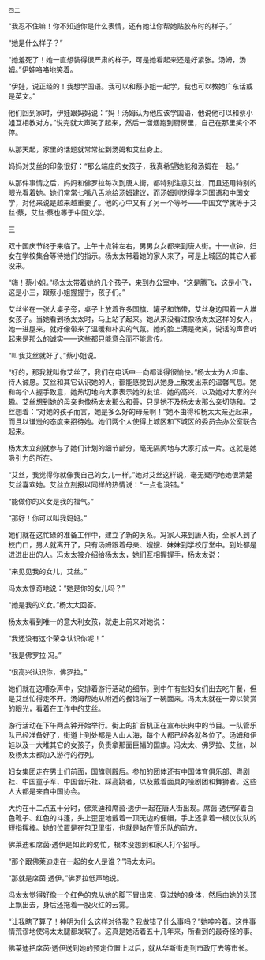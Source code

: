     四二 

   “我忍不住嘛！你不知道你是什么表情，还有她让你帮她贴胶布时的样子。”

   “她是什么样子？”

   “她羞死了！她一直想装得很严肃的样子，可是她看起来还是好紧张。汤姆，汤姆。”伊娃咯咯地笑着。

   “伊娃，说正经的！我想学国语。我可以和蔡小姐一起学，我也可以教她广东话或是英文。”

   他们回到家时，伊娃跟妈妈说：“妈！汤姆认为他应该学国语，他说他可以和蔡小姐互相教对方。”说完就大声笑了起来，然后一溜烟跑到厨房里，自己在那里笑个不停。

   从那天起，家里的话题就常常扯到汤姆和艾丝身上。

   妈妈对艾丝的印象很好：“那么端庄的女孩子，我真希望她能和汤姆在一起。”

   从那件事情之后，妈妈和佛罗拉每次到唐人街，都特别注意艾丝，而且还用特别的眼光看着她。她们常常七嘴八舌地给汤姆建议，而汤姆则觉得学习国语和中国文学，对他来说是越来越重要了。他的心中又有了另一个等号——中国文学就等于艾丝·蔡，艾丝·蔡也等于中国文学。

   三

   双十国庆节终于来临了。上午十点钟左右，男男女女都来到唐人街。十一点钟，妇女在学校集合等待她们的指示。杨太太带着她的家人来了，可是上城区的其它人都没来。

   “嗨！蔡小姐。”杨太太带着她的几个孩子，来到办公室中。“这是腾飞，这是小飞，这是小三，跟蔡小姐握握手，孩子们。”

   艾丝坐在一张大桌子旁，桌子上放着许多国旗、罐子和饰带，艾丝身边围着一大堆女孩子。当她看到杨太太时，马上站了起来。她从来没看过像杨太太这样的女人，她一进屋来，就好像带来了温暖和朴实的气氛。她的脸上满是微笑，说话的声音听起来是那么的诚实——这些都只能意会而不能言传。

   “叫我艾丝就好了。”蔡小姐说。

   “好的，那我就叫你艾丝了，我们在电话中一向都谈得很愉快。”杨太太为人坦率、待人诚恳。艾丝和其它认识她的人，都能感觉到从她身上散发出来的温馨气息。她和每个人握手致意，她热切地向大家表示她的友谊、她的高兴，以及她对大家的兴趣。艾丝想到她的母亲也像杨太太那么和善，只是她不及杨太太那么亲切随和。艾丝想着：“对她的孩子而言，她是多么好的母亲啊！”她不由得和杨太太亲近起来，而且以谦逊的态度来招待她。她们两个人使得上城区和下城区的委员会办公室联合起来。

   杨太太立刻就参与了她们计划的细节部分，毫无隔阂地与大家打成一片。这就是她吸引力的所在。

   “艾丝，我觉得你就像我自己的女儿一样。”她对艾丝这样说，毫无疑问地她很清楚艾丝喜欢她。艾丝立刻报以同样的热情说：“一点也没错。”

   “能做你的义女是我的福气。”

   “那好！你可以叫我妈妈。”

   她们就在这忙碌的准备工作中，建立了新的关系。冯家人来到唐人街，全家人到了校门口，男人就离开了，只有汤姆跟着母亲、嫂嫂、妹妹到学校厅堂中。到处都是进进出出的人。冯太太被介绍给杨太太，她们互相握握手，杨太太说：

   “来见见我的女儿，艾丝。”

   冯太太惊奇地说：“她是你的女儿吗？”

   “她是我的义女。”杨太太回答。

   杨太太看到唯一的意大利女孩，就走上前来对她说：

   “我还没有这个荣幸认识你呢！”

   “我是佛罗拉·冯。”

   “很高兴认识你，佛罗拉。”

   她们就在这嘈杂声中，安排着游行活动的细节。到中午有些妇女们出去吃午餐，但是艾丝忙得走不开。汤姆帮她从附近的餐馆端了一碗面来。冯太太就在一旁以赞赏的眼光，看着在工作中的艾丝。

   游行活动在下午两点钟开始举行。街上的扩音机正在宣布庆典中的节目。一队管乐队已经准备好了，街道上到处都是人山人海，每个人都已经各就各位了。汤姆和伊娃以及一大堆其它的女孩子，负责拿那面巨幅的国旗。冯太太、佛罗拉、艾丝，以及杨太太都加入游行的行列。

   妇女集团走在男士们前面，国旗则殿后。参加的团体还有中国体育俱乐部、粤剧社、中国童子军、中国音乐社、踩高跷者，以及戴着面具的哑剧团和舞狮者。这些人大都是来自中国协会。

   大约在十二点五十分时，佛莱迪和席茵·透伊一起在唐人街出现。席茵·透伊穿着白色靴子、红色的斗篷，头上歪歪地戴着一顶无边的便帽，手上还拿着一根仪仗队的短指挥棒。她的位置是在包卫里街，也就是站在管乐队的前方。

   佛莱迪和席茵·透伊是如此的匆忙，根本没想到和家人打个招呼。

   “那个跟佛莱迪走在一起的女人是谁？”冯太太问。

   “那就是席茵·透伊。”佛罗拉低声地说。

   冯太太觉得好像一个红色的鬼从她的脚下冒出来，穿过她的身体，然后由她的头顶上飘出去，身后还拖着一股火红的云雾。

   “让我瞎了算了！神明为什么这样对待我？我做错了什么事吗？”她呻吟着。这件事情荒谬地使冯太太腿都发软了。这真是她活着五十几年来，所看到的最奇怪的事。

   佛莱迪把席茵·透伊送到她的预定位置上以后，就从华斯街走到市政厅去等市长。

